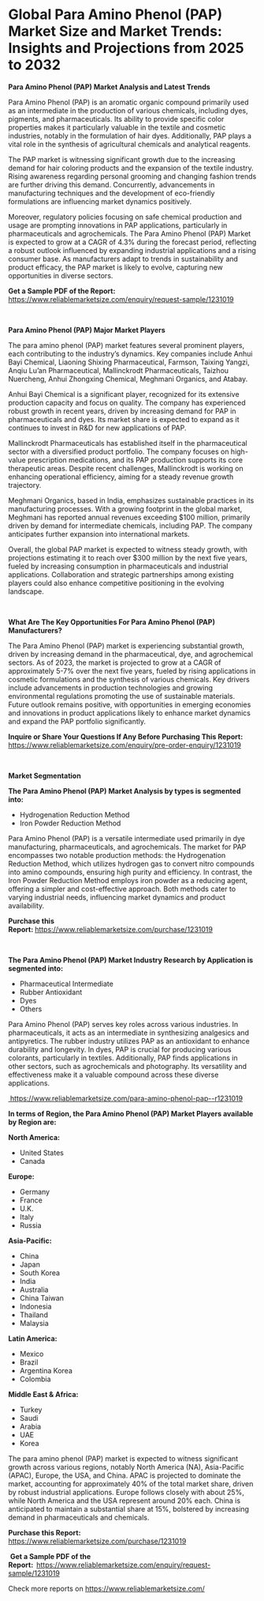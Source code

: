 <p><h1>Global Para Amino Phenol (PAP) Market Size and Market Trends: Insights and Projections from 2025 to 2032</h1></p><p><strong>Para Amino Phenol (PAP) Market Analysis and Latest Trends</strong></p>
<p><p>Para Amino Phenol (PAP) is an aromatic organic compound primarily used as an intermediate in the production of various chemicals, including dyes, pigments, and pharmaceuticals. Its ability to provide specific color properties makes it particularly valuable in the textile and cosmetic industries, notably in the formulation of hair dyes. Additionally, PAP plays a vital role in the synthesis of agricultural chemicals and analytical reagents.</p><p>The PAP market is witnessing significant growth due to the increasing demand for hair coloring products and the expansion of the textile industry. Rising awareness regarding personal grooming and changing fashion trends are further driving this demand. Concurrently, advancements in manufacturing techniques and the development of eco-friendly formulations are influencing market dynamics positively.</p><p>Moreover, regulatory policies focusing on safe chemical production and usage are prompting innovations in PAP applications, particularly in pharmaceuticals and agrochemicals. The Para Amino Phenol (PAP) Market is expected to grow at a CAGR of 4.3% during the forecast period, reflecting a robust outlook influenced by expanding industrial applications and a rising consumer base. As manufacturers adapt to trends in sustainability and product efficacy, the PAP market is likely to evolve, capturing new opportunities in diverse sectors.</p></p>
<p><strong>Get a Sample PDF of the Report:&nbsp;</strong> <a href="https://www.reliablemarketsize.com/enquiry/request-sample/1231019?utm_campaign=3205&utm_medium=2&utm_source=Github&utm_content=ia&utm_term=03042025&utm_id=para-amino-phenol-pap">https://www.reliablemarketsize.com/enquiry/request-sample/1231019</a></p>
<p>&nbsp;</p>
<p><strong>Para Amino Phenol (PAP) Major Market Players</strong></p>
<p><p>The para amino phenol (PAP) market features several prominent players, each contributing to the industry’s dynamics. Key companies include Anhui Bayi Chemical, Liaoning Shixing Pharmaceutical, Farmson, Taixing Yangzi, Anqiu Lu’an Pharmaceutical, Mallinckrodt Pharmaceuticals, Taizhou Nuercheng, Anhui Zhongxing Chemical, Meghmani Organics, and Atabay.</p><p>Anhui Bayi Chemical is a significant player, recognized for its extensive production capacity and focus on quality. The company has experienced robust growth in recent years, driven by increasing demand for PAP in pharmaceuticals and dyes. Its market share is expected to expand as it continues to invest in R&D for new applications of PAP.</p><p>Mallinckrodt Pharmaceuticals has established itself in the pharmaceutical sector with a diversified product portfolio. The company focuses on high-value prescription medications, and its PAP production supports its core therapeutic areas. Despite recent challenges, Mallinckrodt is working on enhancing operational efficiency, aiming for a steady revenue growth trajectory.</p><p>Meghmani Organics, based in India, emphasizes sustainable practices in its manufacturing processes. With a growing footprint in the global market, Meghmani has reported annual revenues exceeding $100 million, primarily driven by demand for intermediate chemicals, including PAP. The company anticipates further expansion into international markets.</p><p>Overall, the global PAP market is expected to witness steady growth, with projections estimating it to reach over $300 million by the next five years, fueled by increasing consumption in pharmaceuticals and industrial applications. Collaboration and strategic partnerships among existing players could also enhance competitive positioning in the evolving landscape.</p></p>
<p>&nbsp;</p>
<p><strong>What Are The Key Opportunities For Para Amino Phenol (PAP) Manufacturers?</strong></p>
<p><p>The Para Amino Phenol (PAP) market is experiencing substantial growth, driven by increasing demand in the pharmaceutical, dye, and agrochemical sectors. As of 2023, the market is projected to grow at a CAGR of approximately 5-7% over the next five years, fueled by rising applications in cosmetic formulations and the synthesis of various chemicals. Key drivers include advancements in production technologies and growing environmental regulations promoting the use of sustainable materials. Future outlook remains positive, with opportunities in emerging economies and innovations in product applications likely to enhance market dynamics and expand the PAP portfolio significantly.</p></p>
<p><strong>Inquire or Share Your Questions If Any Before Purchasing This Report:</strong> <a href="https://www.reliablemarketsize.com/enquiry/pre-order-enquiry/1231019?utm_campaign=3205&utm_medium=2&utm_source=Github&utm_content=ia&utm_term=03042025&utm_id=para-amino-phenol-pap">https://www.reliablemarketsize.com/enquiry/pre-order-enquiry/1231019</a></p>
<p>&nbsp;</p>
<p><strong>Market Segmentation</strong></p>
<p><strong>The Para Amino Phenol (PAP) Market Analysis by types is segmented into:</strong></p>
<p><ul><li>Hydrogenation Reduction Method</li><li>Iron Powder Reduction Method</li></ul></p>
<p><p>Para Amino Phenol (PAP) is a versatile intermediate used primarily in dye manufacturing, pharmaceuticals, and agrochemicals. The market for PAP encompasses two notable production methods: the Hydrogenation Reduction Method, which utilizes hydrogen gas to convert nitro compounds into amino compounds, ensuring high purity and efficiency. In contrast, the Iron Powder Reduction Method employs iron powder as a reducing agent, offering a simpler and cost-effective approach. Both methods cater to varying industrial needs, influencing market dynamics and product availability.</p></p>
<p><strong>Purchase this Report:&nbsp;</strong><a href="https://www.reliablemarketsize.com/purchase/1231019?utm_campaign=3205&utm_medium=2&utm_source=Github&utm_content=ia&utm_term=03042025&utm_id=para-amino-phenol-pap">https://www.reliablemarketsize.com/purchase/1231019</a></p>
<p>&nbsp;</p>
<p><strong>The Para Amino Phenol (PAP) Market Industry Research by Application is segmented into:</strong></p>
<p><ul><li>Pharmaceutical Intermediate</li><li>Rubber Antioxidant</li><li>Dyes</li><li>Others</li></ul></p>
<p><p>Para Amino Phenol (PAP) serves key roles across various industries. In pharmaceuticals, it acts as an intermediate in synthesizing analgesics and antipyretics. The rubber industry utilizes PAP as an antioxidant to enhance durability and longevity. In dyes, PAP is crucial for producing various colorants, particularly in textiles. Additionally, PAP finds applications in other sectors, such as agrochemicals and photography. Its versatility and effectiveness make it a valuable compound across these diverse applications.</p></p>
<p><a href="https://www.reliablemarketsize.com/para-amino-phenol-pap--r1231019?utm_campaign=3205&utm_medium=2&utm_source=Github&utm_content=ia&utm_term=03042025&utm_id=para-amino-phenol-pap">&nbsp;https://www.reliablemarketsize.com/para-amino-phenol-pap--r1231019</a></p>
<p><strong>In terms of Region, the Para Amino Phenol (PAP) Market Players available by Region are:</strong></p>
<p>
    <p> <strong> North America: </strong>
        <ul>
            <li>United States</li>
            <li>Canada</li>
        </ul>
        </p> 
    <p> <strong> Europe: </strong>
        <ul>
            <li>Germany</li>
            <li>France</li>
            <li>U.K.</li>
            <li>Italy</li>
            <li>Russia</li>
        </ul>
        </p> 
    <p> <strong> Asia-Pacific: </strong>
        <ul>
            <li>China</li>
            <li>Japan</li>
            <li>South Korea</li>
            <li>India</li>
            <li>Australia</li>
            <li>China Taiwan</li>
            <li>Indonesia</li>
            <li>Thailand</li>
            <li>Malaysia</li>
        </ul>
        </p> 
    <p> <strong> Latin America: </strong>
        <ul>
            <li>Mexico</li>
            <li>Brazil</li>
            <li>Argentina Korea</li>
            <li>Colombia</li>
        </ul>
        </p> 
    <p> <strong> Middle East & Africa: </strong>
        <ul>
            <li>Turkey</li>
            <li>Saudi</li>
            <li>Arabia</li>
            <li>UAE</li>
            <li>Korea</li>
        </ul>
    </p>
    </p>
<p><p>The para amino phenol (PAP) market is expected to witness significant growth across various regions, notably North America (NA), Asia-Pacific (APAC), Europe, the USA, and China. APAC is projected to dominate the market, accounting for approximately 40% of the total market share, driven by robust industrial applications. Europe follows closely with about 25%, while North America and the USA represent around 20% each. China is anticipated to maintain a substantial share at 15%, bolstered by increasing demand in pharmaceuticals and chemicals.</p></p>
<p><strong>Purchase this Report: </strong><a href="https://www.reliablemarketsize.com/purchase/1231019?utm_campaign=3205&utm_medium=2&utm_source=Github&utm_content=ia&utm_term=03042025&utm_id=para-amino-phenol-pap">https://www.reliablemarketsize.com/purchase/1231019</a></p>
<p>&nbsp;<strong>Get a Sample PDF of the Report:&nbsp;&nbsp;</strong><a href="https://www.reliablemarketsize.com/enquiry/request-sample/1231019?utm_campaign=3205&utm_medium=2&utm_source=Github&utm_content=ia&utm_term=03042025&utm_id=para-amino-phenol-pap">https://www.reliablemarketsize.com/enquiry/request-sample/1231019</a></p>
<p><strong></strong></p>
<p>Check more reports on <a href="https://www.reliablemarketsize.com/?utm_campaign=3205&utm_medium=2&utm_source=Github&utm_content=ia&utm_term=03042025&utm_id=para-amino-phenol-pap">https://www.reliablemarketsize.com/</a></p>